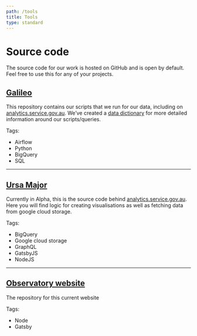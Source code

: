 ```yaml
---
path: /tools
title: Tools
type: standard
---
```


# Source code

The source code for our work is hosted on GitHub and is open by default. Feel free to use this for any of your projects.

## [Galileo](https://github.com/govau/GAlileo)

This repository contains our scripts that we run for our data, including on <a href="https://analytics.service.gov.au">analytics.service.gov.au</a>. We’ve created a [data dictionary](https://github.com/govau/GAlileo/wiki/gov.au-Observatory-Data-Dictionary) for more detailed information around our scripts/queries.

<p class="inline">Tags:</p>

<ul class="au-tag-list au-tag-list--inline">
  <li><span class="au-tag">Airflow</span></li>
  <li><span class="au-tag">Python</span></li>
  <li><span class="au-tag">BigQuery</span></li>
  <li><span class="au-tag">SQL</span></li>
</ul>
<hr class="divider"/>

<h2 class="mt-0"><a href="https://github.com/govau/ursa-major">Ursa Major</a></h2>

Currently in Alpha, this is the source code behind <a href="https://analytics.service.gov.au">analytics.service.gov.au</a>. Here you will find logic for creating visualisations as well as fetching data from google cloud storage.

<p class="inline">Tags:</p>

<ul class="au-tag-list au-tag-list--inline">
  <li><span class="au-tag">BigQuery</span></li>
  <li><span class="au-tag">Google cloud storage</span></li>
  <li><span class="au-tag">GraphQL</span></li>
  <li><span class="au-tag">GatsbyJS</span></li>
  <li><span class="au-tag">NodeJS</span></li>
</ul>

<hr class="divider" />

<h2 class="mt-0"><a href="https://github.com/govau/observatory-website">Observatory website</a></h2>

The repository for this current website

<p class="inline">Tags:</p>

<ul class="au-tag-list au-tag-list--inline">
  <li><span class="au-tag">Node</span></li>
  <li><span class="au-tag">Gatsby</span></li>
</ul>
